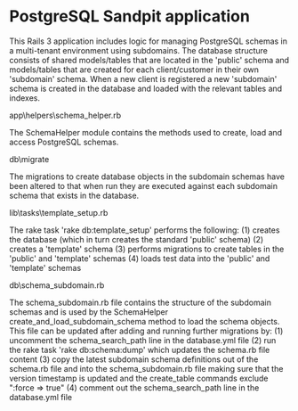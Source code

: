 # PostgreSQL Sandpit application

This Rails 3 application includes logic for managing PostgreSQL schemas in a multi-tenant
environment using subdomains. The database structure consists of shared models/tables that
are located in the 'public' schema and models/tables that are created for each client/customer
in their own 'subdomain' schema. When a new client is registered a new 'subdomain' schema is
created in the database and loaded with the relevant tables and indexes.

app\helpers\schema_helper.rb

The SchemaHelper module contains the methods used to create, load and access PostgreSQL schemas.

db\migrate

The migrations to create database objects in the subdomain schemas have been altered to that when run
they are executed against each subdomain schema that exists in the database.

lib\tasks\template_setup.rb

The rake task 'rake db:template_setup' performs the following:
 (1) creates the database (which in turn creates the standard 'public' schema)
 (2) creates a 'template' schema 
 (3) performs migrations to create tables in the 'public' and 'template' schemas
 (4) loads test data into the 'public' and 'template' schemas

db\schema_subdomain.rb

The schema_subdomain.rb file contains the structure of the subdomain schemas and is used
by the SchemaHelper create_and_load_subdomain_schema method to load the schema objects.
This file can be updated after adding and running further migrations by:
 (1) uncomment the schema_search_path line in the database.yml file
 (2) run the rake task 'rake db:schema:dump' which updates the schema.rb file content
 (3) copy the latest subdomain schema definitions out of the schema.rb file and into the schema_subdomain.rb file
     making sure that the version timestamp is updated and the create_table commands exclude ":force => true"
 (4) comment out the schema_search_path line in the database.yml file
